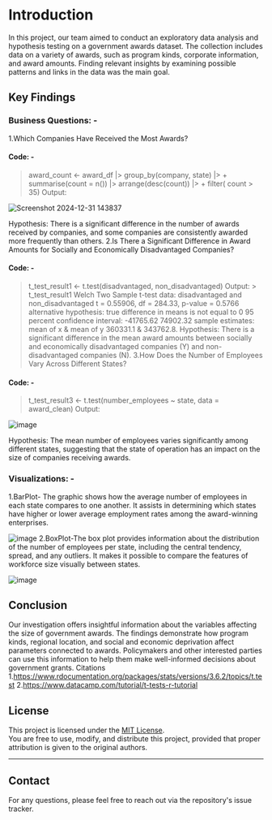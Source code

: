 # Introduction
In this project, our team aimed to conduct an exploratory data analysis and hypothesis testing on a government awards dataset. The collection includes data on a variety of awards, such as program kinds, corporate information, and award amounts. Finding relevant insights by examining possible patterns and links in the data was the main goal.
## Key Findings
### Business Questions: -
1.Which Companies Have Received the Most Awards?
#### Code: -
> award_count <- award_df |> group_by(company, state) |> + summarise(count = n()) |> arrange(desc(count)) |> + filter( count > 35)
Output:

 ![Screenshot 2024-12-31 143837](https://github.com/user-attachments/assets/ec279aa2-a46a-4732-8d1c-d22b103f82f4)

Hypothesis: There is a significant difference in the number of awards received by companies, and some companies are consistently awarded more frequently than others.
2.Is There a Significant Difference in Award Amounts for Socially and Economically Disadvantaged Companies?
#### Code: -
> t_test_result1 <- t.test(disadvantaged, non_disadvantaged)
Output: > t_test_result1
> Welch Two Sample t-test
> data: disadvantaged and non_disadvantaged t = 0.55906, df = 284.33, p-value = 0.5766 alternative hypothesis: true difference in means is not equal to 0 95 percent confidence interval: -41765.62 74902.32 sample estimates: mean of x & mean of y 360331.1 & 343762.8.
Hypothesis: There is a significant difference in the mean award amounts between socially and economically disadvantaged companies (Y) and non-disadvantaged companies (N).
3.How Does the Number of Employees Vary Across Different States?
#### Code: -
> t_test_result3 <- t.test(number_employees ~ state, data = award_clean)
Output:

![image](https://github.com/user-attachments/assets/84bde9de-5f83-41c1-8815-be49b9ceb970)
 
Hypothesis: The mean number of employees varies significantly among different states, suggesting that the state of operation has an impact on the size of companies receiving awards.
### Visualizations: -
1.BarPlot-
The graphic shows how the average number of employees in each state compares to one another. It assists in determining which states have higher or lower average employment rates among the award-winning enterprises.

![image](https://github.com/user-attachments/assets/e2da779e-cc5e-48bb-87d1-6b6aa50e35e9)
2.BoxPlot-The box plot provides information about the distribution of the number of employees per state, including the central tendency, spread, and any outliers. It makes it possible to compare the features of workforce size visually between states.

![image](https://github.com/user-attachments/assets/30721a67-51a9-41a3-a414-9e4ada510f0f)

## Conclusion
Our investigation offers insightful information about the variables affecting the size of government awards. The findings demonstrate how program kinds, regional location, and social and economic deprivation affect parameters connected to awards. Policymakers and other interested parties can use this information to help them make well-informed decisions about government grants.
Citations
1.https://www.rdocumentation.org/packages/stats/versions/3.6.2/topics/t.test
2.https://www.datacamp.com/tutorial/t-tests-r-tutorial
## License

This project is licensed under the [MIT License](LICENSE).  
You are free to use, modify, and distribute this project, provided that proper attribution is given to the original authors.

---

## Contact
For any questions, please feel free to reach out via the repository's issue tracker.
